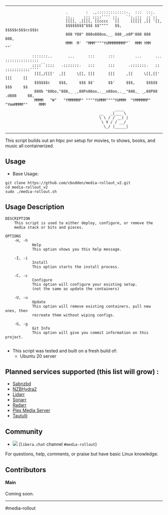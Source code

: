 <hr>

```
                           .        :  .,:::::::::::::-.  :::  :::.
                           ;;,.    ;;; ;;;;'''' ;;,   `';,;;;  ;;`;;
                           [[[[, ,[[[[, [[cccc  `[[     [[[[[ ,[[ '[[,
                           $$$$$$$$"$$$ $$""""   $$,    $$$$$c$$$cc$$$c
                           888 Y88" 888o888oo,__ 888_,o8P'888 888   888,
                           MMM  M'  "MMM""""YUMMMMMMMP"`  MMM YMM   ""`

            :::::::..       ...      :::      :::         ...      ...    :::::::::::::::
            ;;;;``;;;;   .;;;;;;;.   ;;;      ;;;      .;;;;;;;.   ;;     ;;;;;;;;;;;''''
             [[[,/[[['  ,[[     \[[, [[[      [[[     ,[[     \[[,[['     [[[     [[
             $$$$$$c    $$$,     $$$ $$'      $$'     $$$,     $$$$$      $$$     $$
             888b "88bo,"888,_ _,88Po88oo,.__o88oo,.__"888,_ _,88P88    .d888     88,
             MMMM   "W"   "YMMMMMP" """"YUMMM""""YUMMM  "YMMMMMP"  "YmmMMMM""     MMM
                                                 ____
                                          __   _|___ \
                                          \ \ / / __) |
                                           \ V / / __/
                                            \_/ |_____|

```
<hr>


This script builds out an htpc pvr setup for movies, tv shows, books, and music
all containerized.

## Usage
* Base Usage:
```
git clone https://gthub.com/cbodden/media-rollout_v2.git
cd media-rollout_v2
sudo ./media-rollout.sh

```

## Usage Description
```
DESCRIPTION
    This script is used to either deploy, configure, or remove the
    media stack or bits and pieces.

OPTIONS
    -H, -h
            Help
            This option shows you this help message.

    -I, -i
            Install
            This option starts the install process.

    -C, -c
            Configure
            This option will configure your existing setup.
            (not the same as update the containers)

    -U, -u
            Update
            This option will remove existing containers, pull new ones, then
            recreate them without wiping configs.

    -G, -g
            Git Info
            This option will give you commit information on this project.


```

* This script was tested and built on a fresh build of:
  * Ubuntu 20 server


## Planned services supported (this list will grow) :
* [Sabnzbd](https://sabnzbd.org/ "sabnzbd homepage")
* [NZBHydra2](https://github.com/theotherp/nzbhydra2 "NZBHydra2 homepage")
* [Lidarr](https://lidarr.audio/ "Lidarr homepage")
* [Sonarr](https://sonarr.tv/ "Sonarr homepage")
* [Radarr](https://radarr.video/ "Radarr homepage")
* [Plex Media Server](https://www.plex.tv/ "Plex homepage")
* [Tautulli](https://tautulli.com/ "Tautulli homepage")

## Community
* <a name="libera"><img src="https://img.shields.io/badge/style-join%20chat-blue.svg?style=flat.svg&label=libera"></a>&nbsp;(`libera.chat` channel `#media-rollout`)

For questions, help, comments, or praise but have basic Linux knowledge.

## Contributors

#### Main
Coming soon.

---
#media-rollout
